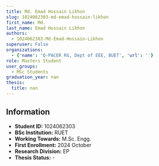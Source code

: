 ```yaml
---
title: Md. Emad Hossain Likhon
slug: 1024062303-md-emad-hossain-likhon
first_name: Md.
last_name: Emad Hossain Likhon
authors:
  - 1024062303-Md-Emad-Hossain-Likhon
superuser: False
organizations:
  - {'name': 'Q‑PACER RG, Dept of EEE, BUET', 'url': ''}
role: Masters Student
user_groups:
  - MSc Students
graduation_year: nan
thesis:
  title: nan
---
```


## Information
* **Student ID:** 1024062303
* **BSc Institution:** RUET
* **Working Towards:** M.Sc. Engg.
* **First Enrollment:** 2024 October
* **Research Division:** EP
* **Thesis Status:** -
